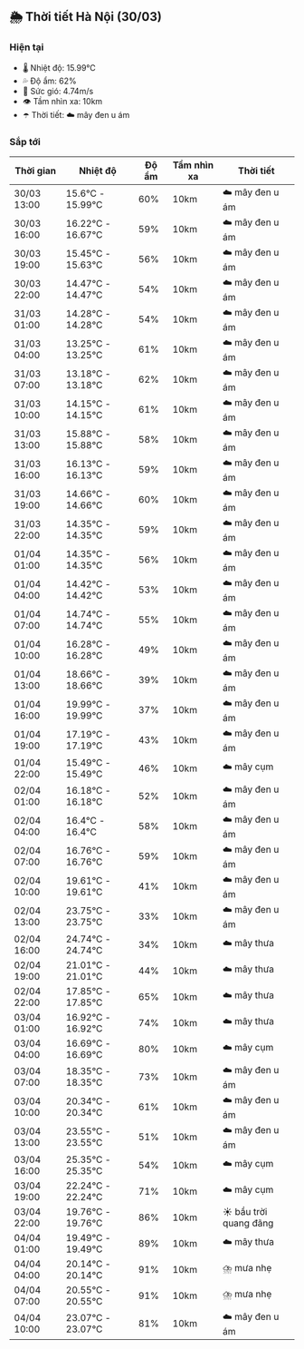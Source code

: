 ## 🌦️ Thời tiết Hà Nội (30/03)

### Hiện tại

- 🌡️ Nhiệt độ: 15.99℃
- 💦 Độ ẩm: 62%
- 💨 Sức gió: 4.74m/s
- 👁️ Tầm nhìn xa: 10km
- ☂️ Thời tiết: ☁️ mây đen u ám

### Sắp tới

| Thời gian | Nhiệt độ | Độ ẩm | Tầm nhìn xa | Thời tiết |
| --- | --- | --- | --- | --- |
| 30/03 13:00 | 15.6℃ - 15.99℃ | 60% | 10km | ☁️ mây đen u ám |
| 30/03 16:00 | 16.22℃ - 16.67℃ | 59% | 10km | ☁️ mây đen u ám |
| 30/03 19:00 | 15.45℃ - 15.63℃ | 56% | 10km | ☁️ mây đen u ám |
| 30/03 22:00 | 14.47℃ - 14.47℃ | 54% | 10km | ☁️ mây đen u ám |
| 31/03 01:00 | 14.28℃ - 14.28℃ | 54% | 10km | ☁️ mây đen u ám |
| 31/03 04:00 | 13.25℃ - 13.25℃ | 61% | 10km | ☁️ mây đen u ám |
| 31/03 07:00 | 13.18℃ - 13.18℃ | 62% | 10km | ☁️ mây đen u ám |
| 31/03 10:00 | 14.15℃ - 14.15℃ | 61% | 10km | ☁️ mây đen u ám |
| 31/03 13:00 | 15.88℃ - 15.88℃ | 58% | 10km | ☁️ mây đen u ám |
| 31/03 16:00 | 16.13℃ - 16.13℃ | 59% | 10km | ☁️ mây đen u ám |
| 31/03 19:00 | 14.66℃ - 14.66℃ | 60% | 10km | ☁️ mây đen u ám |
| 31/03 22:00 | 14.35℃ - 14.35℃ | 59% | 10km | ☁️ mây đen u ám |
| 01/04 01:00 | 14.35℃ - 14.35℃ | 56% | 10km | ☁️ mây đen u ám |
| 01/04 04:00 | 14.42℃ - 14.42℃ | 53% | 10km | ☁️ mây đen u ám |
| 01/04 07:00 | 14.74℃ - 14.74℃ | 55% | 10km | ☁️ mây đen u ám |
| 01/04 10:00 | 16.28℃ - 16.28℃ | 49% | 10km | ☁️ mây đen u ám |
| 01/04 13:00 | 18.66℃ - 18.66℃ | 39% | 10km | ☁️ mây đen u ám |
| 01/04 16:00 | 19.99℃ - 19.99℃ | 37% | 10km | ☁️ mây đen u ám |
| 01/04 19:00 | 17.19℃ - 17.19℃ | 43% | 10km | ☁️ mây đen u ám |
| 01/04 22:00 | 15.49℃ - 15.49℃ | 46% | 10km | ☁️ mây cụm |
| 02/04 01:00 | 16.18℃ - 16.18℃ | 52% | 10km | ☁️ mây đen u ám |
| 02/04 04:00 | 16.4℃ - 16.4℃ | 58% | 10km | ☁️ mây đen u ám |
| 02/04 07:00 | 16.76℃ - 16.76℃ | 59% | 10km | ☁️ mây đen u ám |
| 02/04 10:00 | 19.61℃ - 19.61℃ | 41% | 10km | ☁️ mây đen u ám |
| 02/04 13:00 | 23.75℃ - 23.75℃ | 33% | 10km | ☁️ mây đen u ám |
| 02/04 16:00 | 24.74℃ - 24.74℃ | 34% | 10km | ☁️ mây thưa |
| 02/04 19:00 | 21.01℃ - 21.01℃ | 44% | 10km | ☁️ mây thưa |
| 02/04 22:00 | 17.85℃ - 17.85℃ | 65% | 10km | ☁️ mây thưa |
| 03/04 01:00 | 16.92℃ - 16.92℃ | 74% | 10km | ☁️ mây thưa |
| 03/04 04:00 | 16.69℃ - 16.69℃ | 80% | 10km | ☁️ mây cụm |
| 03/04 07:00 | 18.35℃ - 18.35℃ | 73% | 10km | ☁️ mây đen u ám |
| 03/04 10:00 | 20.34℃ - 20.34℃ | 61% | 10km | ☁️ mây đen u ám |
| 03/04 13:00 | 23.55℃ - 23.55℃ | 51% | 10km | ☁️ mây đen u ám |
| 03/04 16:00 | 25.35℃ - 25.35℃ | 54% | 10km | ☁️ mây cụm |
| 03/04 19:00 | 22.24℃ - 22.24℃ | 71% | 10km | ☁️ mây cụm |
| 03/04 22:00 | 19.76℃ - 19.76℃ | 86% | 10km | ☀️ bầu trời quang đãng |
| 04/04 01:00 | 19.49℃ - 19.49℃ | 89% | 10km | ☁️ mây thưa |
| 04/04 04:00 | 20.14℃ - 20.14℃ | 91% | 10km | ⛈️ mưa nhẹ |
| 04/04 07:00 | 20.55℃ - 20.55℃ | 91% | 10km | ⛈️ mưa nhẹ |
| 04/04 10:00 | 23.07℃ - 23.07℃ | 81% | 10km | ☁️ mây đen u ám |
